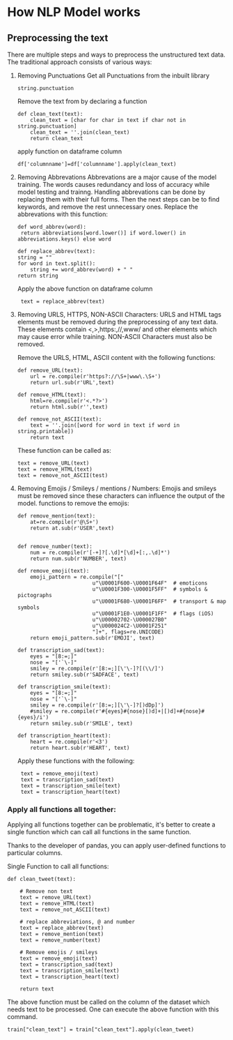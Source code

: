 # How NLP Model works

## Preprocessing the text 
There are multiple steps and ways to preprocess the unstructured text data. 
The traditional approach consists of various ways:
1. Removing Punctuations
    Get all Punctuations from the inbuilt library
    ```
    string.punctuation
    ```
    Remove the text from by declaring a function
    ```
    def clean_text(text):
        clean_text = [char for char in text if char not in string.punctuation]
        clean_text = ''.join(clean_text)
        return clean_text 

    ```

    apply function on dataframe column 
    ```
    df['columnname']=df['columnname'].apply(clean_text)
    ```
2. Removing Abbrevations
   Abbrevations are a major cause of the model training. The words causes redundancy and loss of accuracy while model testing and trainng.
   Handling abbrevations can be done by replacing them with their full forms. Then the next steps can be to find keywords, and remove the rest unnecessary ones. 
   Replace the abbrevations with this function:
   ```
   def word_abbrev(word):
    return abbreviations[word.lower()] if word.lower() in abbreviations.keys() else word
   ```

    ```
    def replace_abbrev(text):
    string = ""
    for word in text.split():
        string += word_abbrev(word) + " "        
    return string
    ```

    Apply the above function on dataframe column
   ```
    text = replace_abbrev(text)
   ```
3. Removing URLS, HTTPS, NON-ASCII Characters:
   URLS and HTML tags elements must be removed during the preprocessing of any text data. 
   These elements contain <,>,https:,//,www/ and other elements which may cause error while training. 
   NON-ASCII Characters must also be removed.

   Remove the URLS, HTML, ASCII content with the following functions:

    ```
    def remove_URL(text):
        url = re.compile(r'https?://\S+|www\.\S+')
        return url.sub(r'URL',text)
    
    def remove_HTML(text):
        html=re.compile(r'<.*?>')
        return html.sub(r'',text)

    def remove_not_ASCII(text):
        text = ''.join([word for word in text if word in string.printable])
        return text
    ```

    These function can be called as:
    ```
    text = remove_URL(text)
    text = remove_HTML(text)
    text = remove_not_ASCII(test)
    ```
4. Removing Emojis / Smileys / mentions / Numbers: 
   Emojis and smileys must be removed since these characters can influence the output of the model. 
   functions to remove the emojis:

    ```
    def remove_mention(text):
        at=re.compile(r'@\S+')
        return at.sub(r'USER',text)

   
    def remove_number(text):
        num = re.compile(r'[-+]?[.\d]*[\d]+[:,.\d]*')
        return num.sub(r'NUMBER', text)

    def remove_emoji(text):
        emoji_pattern = re.compile("["
                            u"\U0001F600-\U0001F64F"  # emoticons
                            u"\U0001F300-\U0001F5FF"  # symbols & pictographs
                            u"\U0001F680-\U0001F6FF"  # transport & map symbols
                            u"\U0001F1E0-\U0001F1FF"  # flags (iOS)
                            u"\U00002702-\U000027B0"
                            u"\U000024C2-\U0001F251"
                            "]+", flags=re.UNICODE)
        return emoji_pattern.sub(r'EMOJI', text)

    def transcription_sad(text):
        eyes = "[8:=;]"
        nose = "['`\-]"
        smiley = re.compile(r'[8:=;][\'\-]?[(\\/]')
        return smiley.sub(r'SADFACE', text)

    def transcription_smile(text):
        eyes = "[8:=;]"
        nose = "['`\-]"
        smiley = re.compile(r'[8:=;][\'\-]?[)dDp]')
        #smiley = re.compile(r'#{eyes}#{nose}[)d]+|[)d]+#{nose}#{eyes}/i')
        return smiley.sub(r'SMILE', text)

    def transcription_heart(text):
        heart = re.compile(r'<3')
        return heart.sub(r'HEART', text)
    ```
   
   Apply these functions with the following:
   ```
    text = remove_emoji(text)
    text = transcription_sad(text)
    text = transcription_smile(text)
    text = transcription_heart(text)
   ```

### Apply all functions all together:

Applying all functions together can be problematic, it's better to create a single function which can call all functions in the same function. 

Thanks to the developer of pandas, you can apply user-defined functions to particular columns. 

Single Function to call all functions:
```
def clean_tweet(text):
    
    # Remove non text
    text = remove_URL(text)
    text = remove_HTML(text)
    text = remove_not_ASCII(text)
    
    # replace abbreviations, @ and number
    text = replace_abbrev(text)  
    text = remove_mention(text)
    text = remove_number(text)
    
    # Remove emojis / smileys
    text = remove_emoji(text)
    text = transcription_sad(text)
    text = transcription_smile(text)
    text = transcription_heart(text)
  
    return text
```

The above function must be called on the column of the dataset which needs text to be processed. 
One can execute the above function with this command.
```
train["clean_text"] = train["clean_text"].apply(clean_tweet)
```